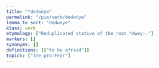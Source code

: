 ```yaml
---
title: "*dedwóye"
permalink: "/pie/verb/dedwóye"
lemma_to_sort: "dedwoye"
klass: verb
etymology: ["Reduplicated stative of the root *dwey-."]
markers: []
synonyms: []
definitions: [["to be afraid"]]
topics: ["ine-pro:Fear"]
---
```

